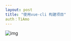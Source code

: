 ```yaml
---
layout: post
title: "使用vue-cli 构建项目"
auth：TiAmo
---
```


<img src="https://upload-images.jianshu.io/upload_images/4107780-d10fa208ea06ac10.jpg?imageMogr2/auto-orient/strip|imageView2/2/w/697/format/webp" alt="img">
